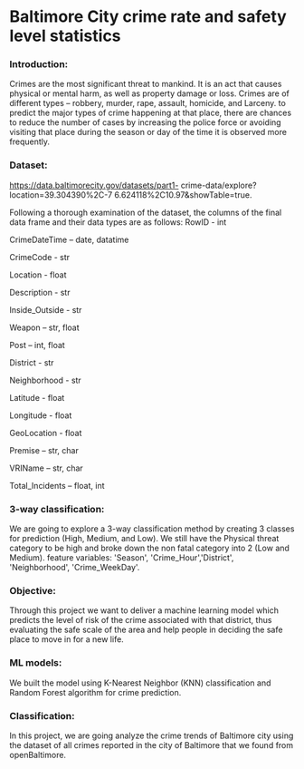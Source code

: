 # Baltimore City crime rate and safety level statistics

### Introduction: 
Crimes are the most significant threat to mankind. It is an act that causes physical or mental harm, as well as property damage or loss. Crimes are of different types – robbery, murder, rape, assault, homicide, and Larceny. to predict the major types of crime happening at that place, there are chances to reduce the number of cases by increasing the police force or avoiding visiting that place during the season or day of the time it is observed more frequently.

### Dataset: 
https://data.baltimorecity.gov/datasets/part1- crime-data/explore?location=39.304390%2C-7 6.624118%2C10.97&showTable=true. 

Following a thorough examination of the dataset, the columns of the final data frame and their data types are as follows:
RowID - int

CrimeDateTime – date, datatime 

CrimeCode - str

Location - float

Description - str

Inside_Outside - str

Weapon – str, float

Post – int, float

District - str

Neighborhood - str

Latitude - float

Longitude - float

GeoLocation - float

Premise – str, char

VRIName – str, char

Total_Incidents – float, int

### 3-way classification: 
We are going to explore a 3-way classification method by creating 3 classes for prediction (High, Medium, and Low). We still have the Physical threat category to be high and broke down the non fatal category into 2 (Low and Medium). 
feature variables:  'Season', 'Crime_Hour','District', 'Neighborhood', 'Crime_WeekDay'. 

### Objective: 
Through this project we want to deliver a machine learning model which predicts the level of risk of the crime associated with that district, thus evaluating the safe scale of the area and help people in deciding the safe place to move in for a new life.

### ML models: 
We built the model using K-Nearest Neighbor (KNN) classification and Random Forest algorithm for crime prediction.

### Classification: 
In this project, we are going analyze the crime trends of Baltimore city using the dataset of all crimes reported in the city of Baltimore that we found from openBaltimore.


